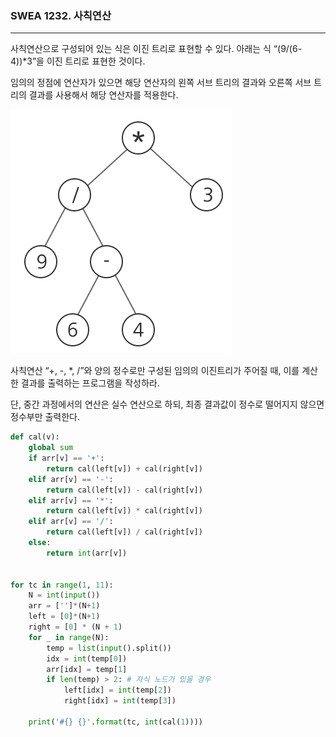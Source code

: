 ### SWEA 1232. 사칙연산

---



사칙연산으로 구성되어 있는 식은 이진 트리로 표현할 수 있다. 아래는 식 “(9/(6-4))*3”을 이진 트리로 표현한 것이다.

임의의 정점에 연산자가 있으면 해당 연산자의 왼쪽 서브 트리의 결과와 오른쪽 서브 트리의 결과를 사용해서 해당 연산자를 적용한다.

![2](./images/2.PNG)

사칙연산 “+, -, *, /”와 양의 정수로만 구성된 임의의 이진트리가 주어질 때, 이를 계산한 결과를 출력하는 프로그램을 작성하라.

단, 중간 과정에서의 연산은 실수 연산으로 하되, 최종 결과값이 정수로 떨어지지 않으면 정수부만 출력한다.

```python
def cal(v):
    global sum
    if arr[v] == '+':
        return cal(left[v]) + cal(right[v])
    elif arr[v] == '-':
        return cal(left[v]) - cal(right[v])
    elif arr[v] == '*':
        return cal(left[v]) * cal(right[v])
    elif arr[v] == '/':
        return cal(left[v]) / cal(right[v])
    else:
        return int(arr[v])


for tc in range(1, 11):
    N = int(input())
    arr = ['']*(N+1)
    left = [0]*(N+1)
    right = [0] * (N + 1)
    for _ in range(N):
        temp = list(input().split())
        idx = int(temp[0])
        arr[idx] = temp[1]
        if len(temp) > 2: # 자식 노드가 있을 경우
            left[idx] = int(temp[2])
            right[idx] = int(temp[3])

    print('#{} {}'.format(tc, int(cal(1))))
```

